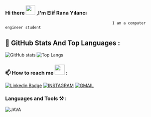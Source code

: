 ### Hi there <img src="https://github.com/canozyigiit/canozyigiit/blob/main/wave.gif" width="30px"> ,I'm Elif Rana Yılancı  
                                                    I am a computer engineer student




## 📌 GitHub Stats And Top Languages :

![GitHub stats](https://github-readme-stats.vercel.app/api?username=ElifRana&theme=blue-green)
![Top Langs](https://github-readme-stats.vercel.app/api/top-langs/?username=ElifRana&layout=compact&theme=midnight-purple)


### 📫 How to reach me <img src="https://github.com/canozyigiit/ElifRana/blob/main/handshake.gif" height="32px"> :


[![Linkedin Badge](https://img.shields.io/badge/ElifRana-%20on%20linkedin-blue?style=for-the-badge&logo=linkedin)](https://www.linkedin.com/in/elif-rana-y%C4%B1lanc%C4%B1-1ba3801a3///)
[![INSTAGRAM](https://img.shields.io/badge/Instagram-E4405F?style=for-the-badge&logo=instagram&logoColor=white)](https://www.instagram.com/elifranaylnc/) 
[![GMAIL](https://img.shields.io/badge/Gmail-D14836?style=for-the-badge&logo=gmail&logoColor=white)](mailto:elifranaylnc61@gmail.com)                                                                                                                                              

### Languages and Tools ⚒ :

![JAVA](https://img.shields.io/badge/Java-ED8B00?style=for-the-badge&logo=java&logoColor=white)

